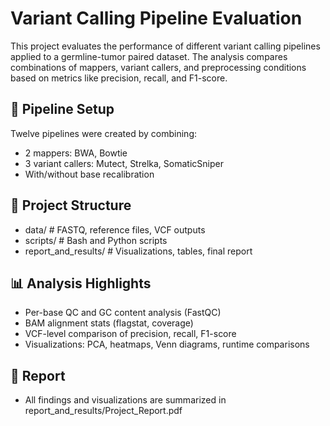 # Variant Calling Pipeline Evaluation

This project evaluates the performance of different variant calling pipelines applied to a germline-tumor paired dataset. The analysis compares combinations of mappers, variant callers, and preprocessing conditions based on metrics like precision, recall, and F1-score.

## 🔧 Pipeline Setup

Twelve pipelines were created by combining:
- 2 mappers: BWA, Bowtie  
- 3 variant callers: Mutect, Strelka, SomaticSniper  
- With/without base recalibration

## 📁 Project Structure
- data/ # FASTQ, reference files, VCF outputs
- scripts/ # Bash and Python scripts
- report_and_results/ # Visualizations, tables, final report


## 📊 Analysis Highlights

- Per-base QC and GC content analysis (FastQC)  
- BAM alignment stats (flagstat, coverage)  
- VCF-level comparison of precision, recall, F1-score  
- Visualizations: PCA, heatmaps, Venn diagrams, runtime comparisons

## 📝 Report
- All findings and visualizations are summarized in report_and_results/Project_Report.pdf
